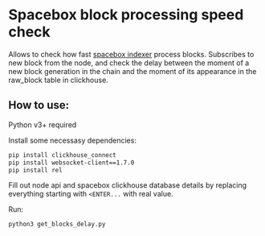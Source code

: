 # Spacebox block processing speed check

Allows to check how fast [spacebox indexer](https://github.com/bro-n-bro/spacebox) process blocks. Subscribes to new block from the node, and check the delay between the moment of a new block generation in the chain and the moment of its appearance in the raw_block table in clickhouse.
## How to use:

Python v3+ required

Install some necessasy dependencies: 

```bash
pip install clickhouse_connect
pip install websocket-client==1.7.0
pip install rel
```

Fill out node api and spacebox clickhouse database details by replacing everything starting with `<ENTER...` with real value.

Run:

`python3 get_blocks_delay.py`
